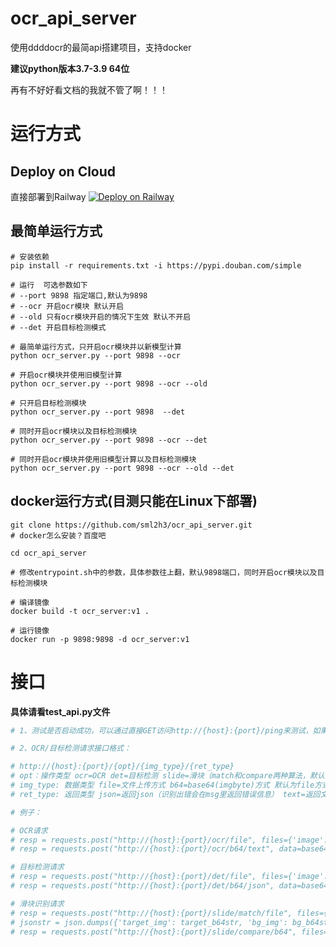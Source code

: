 # ocr_api_server
使用ddddocr的最简api搭建项目，支持docker

**建议python版本3.7-3.9 64位**

再有不好好看文档的我就不管了啊！！！

# 运行方式
## Deploy on Cloud

直接部署到Railway
[![Deploy on Railway](https://railway.app/button.svg)](https://railway.app/template/YMzXkd?referralCode=bqe7KE)
## 最简单运行方式

```shell
# 安装依赖
pip install -r requirements.txt -i https://pypi.douban.com/simple

# 运行  可选参数如下
# --port 9898 指定端口,默认为9898
# --ocr 开启ocr模块 默认开启
# --old 只有ocr模块开启的情况下生效 默认不开启
# --det 开启目标检测模式

# 最简单运行方式，只开启ocr模块并以新模型计算
python ocr_server.py --port 9898 --ocr

# 开启ocr模块并使用旧模型计算
python ocr_server.py --port 9898 --ocr --old

# 只开启目标检测模块
python ocr_server.py --port 9898  --det

# 同时开启ocr模块以及目标检测模块
python ocr_server.py --port 9898 --ocr --det

# 同时开启ocr模块并使用旧模型计算以及目标检测模块
python ocr_server.py --port 9898 --ocr --old --det

```

## docker运行方式(目测只能在Linux下部署)

```shell
git clone https://github.com/sml2h3/ocr_api_server.git
# docker怎么安装？百度吧

cd ocr_api_server

# 修改entrypoint.sh中的参数，具体参数往上翻，默认9898端口，同时开启ocr模块以及目标检测模块

# 编译镜像
docker build -t ocr_server:v1 .

# 运行镜像
docker run -p 9898:9898 -d ocr_server:v1

```

# 接口

**具体请看test_api.py文件**

```python
# 1、测试是否启动成功，可以通过直接GET访问http://{host}:{port}/ping来测试，如果返回pong则启动成功

# 2、OCR/目标检测请求接口格式：

# http://{host}:{port}/{opt}/{img_type}/{ret_type}
# opt：操作类型 ocr=OCR det=目标检测 slide=滑块（match和compare两种算法，默认为compare)
# img_type: 数据类型 file=文件上传方式 b64=base64(imgbyte)方式 默认为file方式
# ret_type: 返回类型 json=返回json（识别出错会在msg里返回错误信息） text=返回文本格式（识别出错时回直接返回空文本）

# 例子：

# OCR请求
# resp = requests.post("http://{host}:{port}/ocr/file", files={'image': image_bytes})
# resp = requests.post("http://{host}:{port}/ocr/b64/text", data=base64.b64encode(file).decode())

# 目标检测请求
# resp = requests.post("http://{host}:{port}/det/file", files={'image': image_bytes})
# resp = requests.post("http://{host}:{port}/det/b64/json", data=base64.b64encode(file).decode())

# 滑块识别请求
# resp = requests.post("http://{host}:{port}/slide/match/file", files={'target_img': target_bytes, 'bg_img': bg_bytes})
# jsonstr = json.dumps({'target_img': target_b64str, 'bg_img': bg_b64str})
# resp = requests.post("http://{host}:{port}/slide/compare/b64", files=base64.b64encode(jsonstr.encode()).decode())
```
